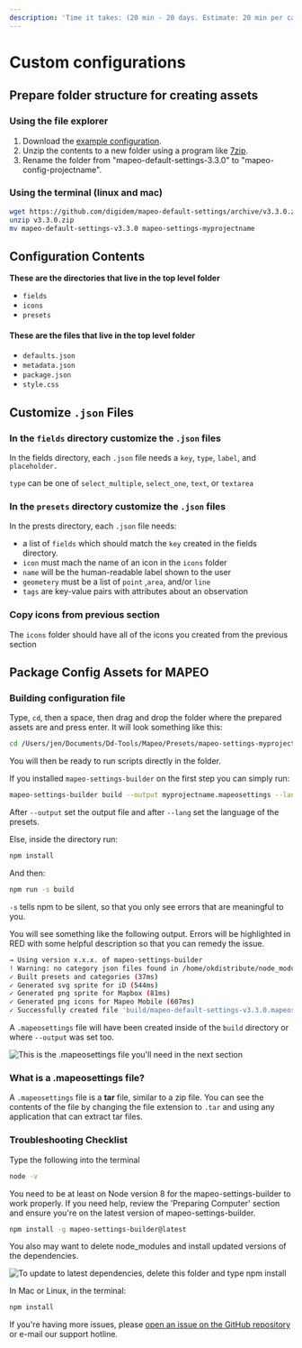 ```yaml
---
description: 'Time it takes: (20 min - 20 days. Estimate: 20 min per category)'
---
```


# Custom configurations

## Prepare folder structure for creating assets

### Using the file explorer

1. Download the [example configuration](https://github.com/digidem/mapeo-default-settings/).
2. Unzip the contents to a new folder using a program like [7zip](https://www.7-zip.org/).
3. Rename the folder from "mapeo-default-settings-3.3.0" to "mapeo-config-projectname".

### Using the terminal \(linux and mac\)

```sh
wget https://github.com/digidem/mapeo-default-settings/archive/v3.3.0.zip 
unzip v3.3.0.zip 
mv mapeo-default-settings-v3.3.0 mapeo-settings-myprojectname 
```

## Configuration Contents

**These are the directories that live in the top level folder**

* `fields`
* `icons`
* `presets`

#### These are the files that live in the top level folder 

* `defaults.json`
* `metadata.json`
* `package.json`
* `style.css`

## Customize `.json` Files

### In the `fields` directory customize the `.json` files 

In the fields directory, each `.json` file needs a `key`, `type`, `label`, and `placeholder.` 

`type` can be one of `select_multiple`, `select_one`, `text`, or `textarea`

### In the `presets` directory customize the `.json` files

In the prests directory, each `.json` file needs:

* a list of `fields` which should match the `key` created in the fields directory.
* `icon` must mach the name of an icon in the `icons` folder
* `name` will be the human-readable label shown to the user
* `geometery` must be a list of `point` ,`area`, and/or `line`
* `tags` are key-value pairs with attributes about an observation

### Copy icons from previous section

The `icons` folder should have all of the icons you created from the previous section

## Package Config Assets for MAPEO

### Building configuration file

Type, `cd`, then a space, then drag and drop the folder where the prepared assets are and press enter. It will look something like this:

```sh
cd /Users/jen/Documents/Dd-Tools/Mapeo/Presets/mapeo-settings-myprojectname
```

You will then be ready to run scripts directly in the folder.

If you installed `mapeo-settings-builder` on the first step you can simply run:
 ```sh
mapeo-settings-builder build --output myprojectname.mapeosettings --lang 'pt'
```

After `--output` set the output file and after `--lang` set the language of the presets.

Else, inside the directory run:

```sh
npm install
```
And then:

```sh
npm run -s build
```

`-s` tells npm to be silent, so that you only see errors that are meaningful to you.

You will see something like the following output. Errors will be highlighted in RED with some helpful description so that you can remedy the issue.

```sh
→ Using version x.x.x. of mapeo-settings-builder
! Warning: no category json files found in /home/okdistribute/node_modules/mapeo-default-settings/mapeo-default-settings-3.3.0/categories
✓ Built presets and categories (37ms)
✓ Generated svg sprite for iD (544ms)
✓ Generated png sprite for Mapbox (81ms)
✓ Generated png icons for Mapeo Mobile (607ms)
✓ Successfully created file 'build/mapeo-default-settings-v3.3.0.mapeosettings' (total 1299ms)

```

 A `.mapeosettings` file will have been created inside of the `build` directory or where `--output` was set too.

![This is the .mapeosettings file you&apos;ll need in the next section](../.gitbook/assets/screenshot-from-2020-03-18-17-12-16.png)

### What is a .mapeosettings file?

A `.mapeosettings` file is a **tar** file, similar to a zip file. You can see the contents of the file by changing the file extension to `.tar` and using any application that can extract tar files.

### Troubleshooting Checklist

Type the following into the terminal

```sh
node -v
```

You need to be at least on Node version 8 for the mapeo-settings-builder to work properly. If you need help, review the 'Preparing Computer' section and ensure you're on the latest version of mapeo-settings-builder.

```sh
npm install -g mapeo-settings-builder@latest
```

You also may want to delete node\_modules and install updated versions of the dependencies.

![To update to latest dependencies, delete this folder and type npm install](../.gitbook/assets/screen_shot_2019-05-07_at_11.01.07_am.png)

In Mac or Linux, in the terminal:

```sh
npm install
```

If you're having more issues, please [open an issue on the GitHub repository](https://github.com/digidem/mapeo-default-settings/issues/new) or e-mail our support hotline.

